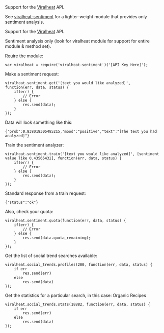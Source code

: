 Support for the [Viralheat](http://www.viralheat.com/) API.

See [viralheat-sentiment](https://github.com/walker/viralheat-sentiment) for a lighter-weight module that provides only sentiment analysis.


Support for the [Viralheat](http://www.viralheat.com/) API.

Sentiment analysis only (look for viralheat module for support for entire module & method set).

Reuire the module:

```
var viralheat = require('viralheat-sentiment')('[API Key Here]');
```

Make a sentiment request:

```
viralheat.sentiment.get('[text you would like analyzed]', function(err, data, status) {
	if(err) {
		// Error
	} else {
		res.send(data);
	}
});
```

Data will look something like this:

```
{"prob":0.838018305485215,"mood":"positive","text":"[The text you had analyzed]"}
```

Train the sentiment analyzer:

```
viralheat.sentiment.train('[text you would like analyzed]', [sentiment value like 0.43565432], function(err, data, status) {
	if(err) {
		// Error
	} else {
		res.send(data);
	}
});
```

Standard response from a train request:

```
{"status":"ok"}
```

Also, check your quota:

```
viralheat.sentiment.quota(function(err, data, status) {
	if(err) {
		// Error
	} else {
		res.send(data.quota_remaining);
	}
});
```


Get the list of social trend searches available:

```
viralheat.social_trends.profiles(200, function(err, data, status) {
	if err
		res.send(err)
	else
		res.send(data)
});
```

Get the statistics for a particular search, in this case: Organic Recipes

```
viralheat.social_trends.stats(18882, function(err, data, status) {
	if err
		res.send(err)
	else
		res.send(data)
});
```